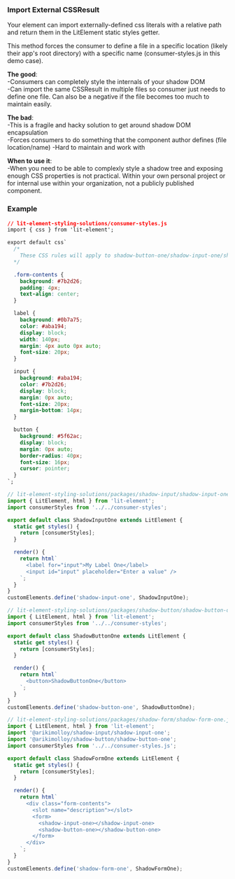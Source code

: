 ### Import External CSSResult

Your element can import externally-defined css literals with a relative path and return them in the LitElement static styles getter.

This method forces the consumer to define a file in a specific location (likely their app's root directory) with a specific name (consumer-styles.js in this demo case).

**The good**:  
-Consumers can completely style the internals of your shadow DOM  
-Can import the same CSSResult in multiple files so consumer just needs to define one file. Can also be a negative if the file becomes too much to maintain easily.

**The bad**:  
-This is a fragile and hacky solution to get around shadow DOM encapsulation  
-Forces consumers to do something that the component author defines (file location/name)
-Hard to maintain and work with

**When to use it**:  
-When you need to be able to complexly style a shadow tree and exposing enough CSS properties is not practical. Within your own personal project or for internal use within your organization, not a publicly published component.

### Example

```css
// lit-element-styling-solutions/consumer-styles.js
import { css } from 'lit-element';

export default css`
  /*
    These CSS rules will apply to shadow-button-one/shadow-input-one/shadow-form-one via importing this module
  */

  .form-contents {
    background: #7b2d26;
    padding: 4px;
    text-align: center;
  }

  label {
    background: #0b7a75;
    color: #aba194;
    display: block;
    width: 140px;
    margin: 4px auto 0px auto;
    font-size: 20px;
  }

  input {
    background: #aba194;
    color: #7b2d26;
    display: block;
    margin: 0px auto;
    font-size: 20px;
    margin-bottom: 14px;
  }

  button {
    background: #5f62ac;
    display: block;
    margin: 0px auto;
    border-radius: 40px;
    font-size: 16px;
    cursor: pointer;
  }
`;

```

```js
// lit-element-styling-solutions/packages/shadow-input/shadow-input-one.js
import { LitElement, html } from 'lit-element';
import consumerStyles from '../../consumer-styles';

export default class ShadowInputOne extends LitElement {
  static get styles() {
    return [consumerStyles];
  }

  render() {
    return html`
      <label for="input">My Label One</label>
      <input id="input" placeholder="Enter a value" />
    `;
  }
}
customElements.define('shadow-input-one', ShadowInputOne);
```

```js
// lit-element-styling-solutions/packages/shadow-button/shadow-button-one.js
import { LitElement, html } from 'lit-element';
import consumerStyles from '../../consumer-styles';

export default class ShadowButtonOne extends LitElement {
  static get styles() {
    return [consumerStyles];
  }

  render() {
    return html`
      <button>ShadowButtonOne</button>
    `;
  }
}
customElements.define('shadow-button-one', ShadowButtonOne);
```

```js
// lit-element-styling-solutions/packages/shadow-form/shadow-form-one.js
import { LitElement, html } from 'lit-element';
import '@arikimolloy/shadow-input/shadow-input-one';
import '@arikimolloy/shadow-button/shadow-button-one';
import consumerStyles from '../../consumer-styles.js';

export default class ShadowFormOne extends LitElement {
  static get styles() {
    return [consumerStyles];
  }

  render() {
    return html`
      <div class="form-contents">
        <slot name="description"></slot>
        <form>
          <shadow-input-one></shadow-input-one>
          <shadow-button-one></shadow-button-one>
        </form>
      </div>
    `;
  }
}
customElements.define('shadow-form-one', ShadowFormOne);
```
